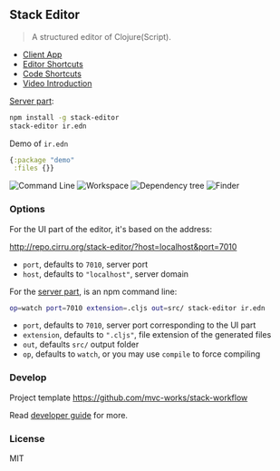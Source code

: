 
Stack Editor
----

> A structured editor of Clojure(Script).

* [Client App](http://repo.cirru.org/stack-editor/)
* [Editor Shortcuts](https://github.com/Cirru/stack-editor/wiki/Keyboard-Shortcuts)
* [Code Shortcuts](https://github.com/Cirru/respo-cirru-editor/wiki/Keyboard-Shortcuts)
* [Video Introduction](https://youtu.be/PdP7DHlQBoQ)

[Server part](https://github.com/Cirru/stack-server):

```bash
npm install -g stack-editor
stack-editor ir.edn
```

Demo of `ir.edn`

```clojure
{:package "demo"
 :files {}}
```

![Command Line](https://pbs.twimg.com/media/DClMKBMUIAAL5X5.png:large)
![Workspace](https://pbs.twimg.com/media/DClL_EXVwAEATYj.png:large)
![Dependency tree](https://pbs.twimg.com/media/DClL4oMUMAA1iIu.png:large)
![Finder](https://pbs.twimg.com/media/DClMRUeVoAEl8Jz.png:large)

### Options

For the UI part of the editor, it's based on the address:

<http://repo.cirru.org/stack-editor/?host=localhost&port=7010>

* `port`, defaults to `7010`, server port
* `host`, defaults to `"localhost"`, server domain

For the [server part](https://github.com/Cirru/stack-server), is an npm command line:

```bash
op=watch port=7010 extension=.cljs out=src/ stack-editor ir.edn
```

* `port`, defaults to `7010`, server port corresponding to the UI part
* `extension`, defaults to `".cljs"`, file extension of the generated files
* `out`, defaults `src/` output folder
* `op`, defaults to `watch`, or you may use `compile` to force compiling

### Develop

Project template https://github.com/mvc-works/stack-workflow

Read [developer guide](https://github.com/Cirru/stack-editor/wiki/Develop) for more.

### License

MIT
